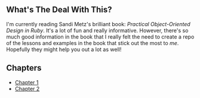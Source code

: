 ## What's The Deal With This?

I'm currently reading Sandi Metz's brilliant book: *Practical Object-Oriented Design in Ruby*.
It's a lot of fun and really informative. However, there's so much good information in the book
that I really felt the need to create a repo of the lessons and examples in the book that stick out
the most to *me*. Hopefully they might help you out a lot as well!

## Chapters

* [Chapter 1](chapter_1/chapter_1.md)
* [Chapter 2](chapter_2/chapter_2.md)
